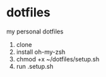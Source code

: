 # dotfiles
my personal dotfiles

1. clone
2. install oh-my-zsh
3. chmod +x ~/dotfiles/setup.sh
4. run .setup.sh
